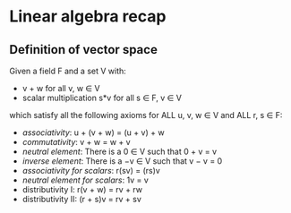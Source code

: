 # Linear algebra recap

## Definition of vector space
Given a field F and a set V with:
- v + w for all v, w ∈ V
- scalar multiplication s*v for all s ∈ F, v ∈ V

which satisfy all the following axioms for ALL u, v, w ∈ V and ALL r, s ∈ F:
- *associativity*: u + (v + w) = (u + v) + w
- *commutativity*: v + w = w + v
- *neutral element*: There is a 0 ∈ V such that 0 + v = v
- *inverse element*: There is a −v ∈ V such that v − v = 0
- *associativity for scalars*: r(sv) = (rs)v
- *neutral element for scalars*: 1v = v
- distributivity I: r(v + w) = rv + rw
- distributivity II: (r + s)v = rv + sv